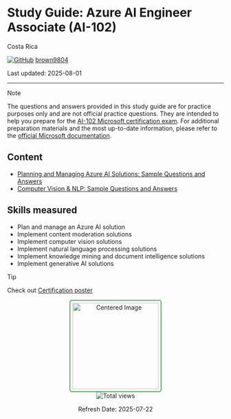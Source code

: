 # Study Guide: Azure AI Engineer Associate (AI-102)

Costa Rica

[![GitHub](https://img.shields.io/badge/--181717?logo=github&logoColor=ffffff)](https://github.com/)
[brown9804](https://github.com/brown9804)

Last updated: 2025-08-01

----------

> [!NOTE]
> The questions and answers provided in this study guide are for practice purposes only and are not official practice questions. They are intended to help you prepare for the [AI-102 Microsoft certification exam](https://learn.microsoft.com/en-us/credentials/certifications/azure-ai-engineer/?practice-assessment-type=certification). For additional preparation materials and the most up-to-date information, please refer to the [official Microsoft documentation](https://learn.microsoft.com/en-us/credentials/certifications/azure-ai-engineer/?practice-assessment-type=certification#certification-prepare-for-the-exam).

## Content

- [Planning and Managing Azure AI Solutions: Sample Questions and Answers](./0_AI-questions.md)
- [Computer Vision & NLP: Sample Questions and Answers](./1_CV_NLP-questions.md)

## Skills measured

- Plan and manage an Azure AI solution
- Implement content moderation solutions
- Implement computer vision solutions
- Implement natural language processing solutions
- Implement knowledge mining and document intelligence solutions
- Implement generative AI solutions

> [!TIP]
> Check out [Certification poster](https://arch-center.azureedge.net/Credentials/Certification-Poster-en-us.pdf)

<div align="center">
  <img src="https://github.com/user-attachments/assets/4577e8fa-6d58-4785-a749-96dedd22669b" alt="Centered Image" style="border: 2px solid #4CAF50; border-radius: 5px; padding: 5px; width: 200px;"/>
</div>

<!-- START BADGE -->
<div align="center">
  <img src="https://img.shields.io/badge/Total%20views-817-limegreen" alt="Total views">
  <p>Refresh Date: 2025-07-22</p>
</div>
<!-- END BADGE -->
